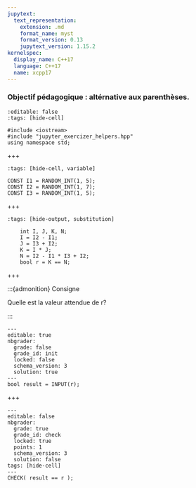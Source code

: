 ```yaml
---
jupytext:
  text_representation:
    extension: .md
    format_name: myst
    format_version: 0.13
    jupytext_version: 1.15.2
kernelspec:
  display_name: C++17
  language: C++17
  name: xcpp17
---
```


### Objectif pédagogique : altérnative aux parenthèses.

```{code-cell}
:editable: false
:tags: [hide-cell]

#include <iostream>
#include "jupyter_exercizer_helpers.hpp"
using namespace std;
```

+++

```{code-cell}
:tags: [hide-cell, variable]

CONST I1 = RANDOM_INT(1, 5);
CONST I2 = RANDOM_INT(1, 7);
CONST I3 = RANDOM_INT(1, 5);
```

+++

```{code-cell}
:tags: [hide-output, substitution]

    int I, J, K, N;
    I = I2 - I1;
    J = I3 + I2;
    K = I * J;
    N = I2 - I1 * I3 + I2;
    bool r = K == N;
```

+++

:::{admonition} Consigne

Quelle est la valeur attendue de r?

:::

```{code-cell}
---
editable: true
nbgrader:
  grade: false
  grade_id: init
  locked: false
  schema_version: 3
  solution: true
---
bool result = INPUT(r);
```

+++

```{code-cell}
---
editable: false
nbgrader:
  grade: true
  grade_id: check
  locked: true
  points: 1
  schema_version: 3
  solution: false
tags: [hide-cell]
---
CHECK( result == r );
```
